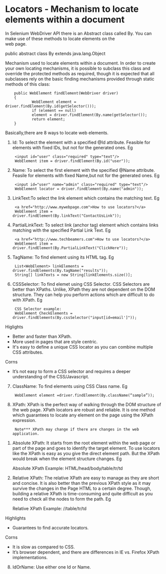 # Locators - Mechanism to locate elements within a document

In Selenium WebDriver API there is an Abstract class called By. You can make use of these methods to locate elements on the  
web page. 

public abstract class By
extends java.lang.Object

Mechanism used to locate elements within a document. In order to create your own locating mechanisms, it is possible to 
subclass this class and override the protected methods as required, though it is expected that all subclasses rely on the basic 
finding mechanisms provided through static methods of this class: 

        public WebElement findElement(WebDriver driver) 
        { 
                WebElement element = driver.findElement(By.id(getSelector())); 
                if (element == null) 
                element = driver.findElement(By.name(getSelector()); 
                return element; 
        }

Basically,there are 8 ways to locate web elements. 
1) Id: To select the element with a specified @Id attribute. Feasible for elements with fixed IDs, but not for the generated ones. 
Eg

        <input id="user" class="required" type="text"/>
        WebElement item = driver.findElement(By.id("user"));
2) Name: To select the first element with the specified @Name attribute. Feasile for elements with fixed Name,but not for the generated
ones. 
Eg

        <input id="user" name="admin" class="required" type="text"/>
        WebElement locator = driver.findElement(By.name("admin"));
3) LinkText:To select the link element which contains the matching text. 
Eg

        <a href="http://www.mywebpage.com">How to use locators?</a>
        WebElement item = driver.findElement(By.linkText("ContactUsLink"));
4) PartialLinkText: To select link (anchor tag) element which contains links matching with the specified Partial Link Text. 
Eg 

        <a href="http://www.techbeamers.com">How to use locators?</a>
        WebElement item = driver.findElement(By.PartialLinkText("ClickHere"));
5) TagName: To find element using its HTML tag. 
Eg

        List<WebElement> linkElements = driver.findElements(By.tagName("results"));
        String[] linkTexts = new String[linkElements.size()];
6) CSSSelector: To find elemet using CSS Selector. CSS Selectors are better than XPaths. Unlike, XPath they are not dependent on the DOM 
structure. They can help you perform actions which are difficult to do with XPath. 
Eg

        CSS Selector example:
        WebElement CheckElements = driver.findElements(By.cssSelector("input[id=email']"));
 
 Higlights 
 - Better and faster than XPath. 
 - More used in pages that are style centric. 
 - It's easy to define a unique CSS locator as you can combine multiple CSS attributes. 
 
 Corns 
 - It’s not easy to form a CSS selector and requires a deeper understanding of the CSS/Javascript.

7) ClassName: To find elements using CSS Class name. 
Eg

        WebElement element =driver.findElement(By.className(“sample”));
7) XPath: XPath is the perfect way of walking through the DOM structure of the web page. XPath locators are robust and reliable. 
It is one method which guarantees to locate any element on the page using the XPath expression. 

        Note*** XPath may change if there are changes in the web application. 

  1. Absolute XPath: It starts from the root element within the web page or part of the page and goes to identify the target element. 
  To use locators like the XPath is easy as you give the direct element path. But the XPath would break when the element structure 
  changes. Eg
        
        Absolute XPath Example:
        HTML/head/body/table/tr/td
               
  2. Relative XPath: The relative XPath are easy to manage as they are short and concise. It is also better than the previous XPath 
  style as it may survive the changes in the Page HTML to a certain degree. Though, building a relative XPath is time-consuming and 
  quite difficult as you need to check all the nodes to form the path. Eg
        
        Relative XPath Example:
        //table/tr/td
        
Highlights 
- Guarantees to find accurate locators.

Corns 
- It is slow as compared to CSS.
- It’s browser dependent, and there are differences in IE vs. Firefox XPath implementations.

8) IdOrName: Use either one Id or Name. 




                      
     
      
     
